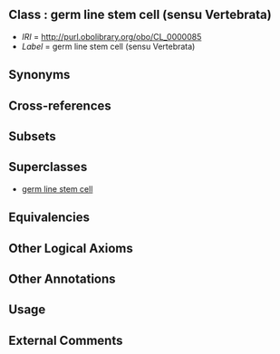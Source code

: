 
## Class : germ line stem cell (sensu Vertebrata)

 * *IRI* = http://purl.obolibrary.org/obo/CL_0000085
 * *Label* = germ line stem cell (sensu Vertebrata)

## Synonyms


## Cross-references


## Subsets


## Superclasses

 * [germ line stem cell](../../CL/14/CL_0000014.md)

## Equivalencies


## Other Logical Axioms


## Other Annotations


## Usage


## External Comments

